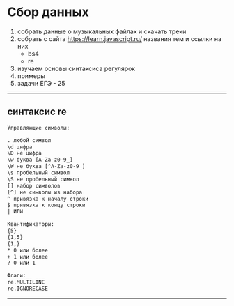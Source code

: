 # Сбор данных  

1) собрать данные о музыкальных файлах и скачать треки  
2) собрать с сайта https://learn.javascript.ru/ названия тем и ссылки на них  
   - bs4  
   - re  
3) изучаем основы синтаксиса регулярок  
4) примеры  
5) задачи ЕГЭ - 25  

---  

## синтаксис re  

```txt
Управляющие символы:  

. любой символ
\d цифра
\D не цифра
\w буква [A-Za-z0-9_]
\W не буква [^A-Za-z0-9_]
\s пробельный символ
\S не пробельный символ
[] набор символов
[^] не символы из набора
^ привязка к началу строки
$ привязка к концу строки
| ИЛИ

Квантификаторы:  
{5}
{1,5}
{1,}
* 0 или более
+ 1 или более
? 0 или 1

Флаги:  
re.MULTILINE
re.IGNORECASE

```

---  
